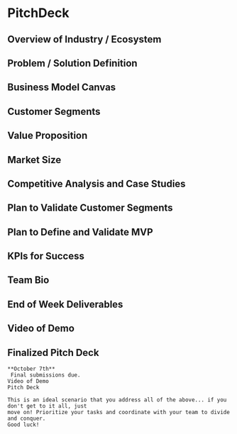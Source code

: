 # PitchDeck

## Overview of Industry / Ecosystem

## Problem / Solution Definition

## Business Model Canvas

## Customer Segments

## Value Proposition

## Market Size

## Competitive Analysis and Case Studies

## Plan to Validate Customer Segments

## Plan to Define and Validate MVP

## KPIs for Success

## Team Bio

## End of Week Deliverables

## Video of Demo

## Finalized Pitch Deck

```
**October 7th**
 Final submissions due.
Video of Demo
Pitch Deck

This is an ideal scenario that you address all of the above... if you don't get to it all, just
move on! Prioritize your tasks and coordinate with your team to divide and conquer.
Good luck!


